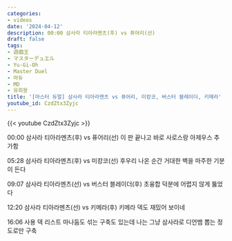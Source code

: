 ```yaml
---
categories:
- videos
date: '2024-04-12'
description: 00:00 삼사라 티아라멘츠(후) vs 퓨어리(선)
draft: false
tags:
- 遊戯王
- マスターデュエル
- Yu-Gi-Oh
- Master Duel
- 마듀
- MD
- 유희왕
title: '[마스터 듀얼] 삼사라 티아라멘츠 vs 퓨어리, 미캉코, 버스터 블레이더, 키메라'
youtube_id: CzdZtx3Zyjc
---
```



{{< youtube CzdZtx3Zyjc >}}

00:00 삼사라 티아라멘츠(후) vs 퓨어리(선)
이 판 끝나고 바로 사로스랑 아제우스 추가함

05:28 삼사라 티아라멘츠(후) vs 미캉코(선)
후우리 나온 순간 거대한 벽을 마주한 기분이 든다

09:07 삼사라 티아라멘츠(선) vs 버스터 블레이더(후)
초융합 덕분에 어렵지 않게 뚫었다

12:20 삼사라 티아라멘츠(선) vs 키메라(후)
키메라 덱도 재밌어 보이네

16:06 사용 덱 리스트
마나둠도 섞는 구축도 있는데 나는 그냥 삼사라로 디언뱀 뽑는 정도로만 구축